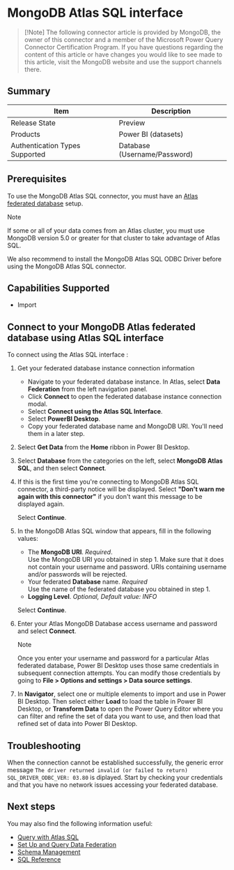# MongoDB Atlas SQL interface

> [!Note] The following connector article is provided by MongoDB, the owner of this connector and a member of the 
> Microsoft Power Query Connector Certification Program. If you have questions regarding the content of this article or 
> have changes you would like to see made to this article, visit the MongoDB website and use the support channels there.

## Summary

| Item                               | Description                  |
|------------------------------------|------------------------------|
| Release State                      | Preview                      |
| Products                           | Power BI (datasets)          |
| Authentication Types Supported     | Database (Username/Password) |

## Prerequisites
To use the MongoDB Atlas SQL connector, you must have an 
[Atlas federated database](https://www.mongodb.com/docs/atlas/data-federation/) setup.
> [!NOTE]
> If some or all of your data comes from an Atlas cluster, you must use MongoDB version 5.0 or greater for that cluster 
> to take advantage of Atlas SQL.

We also recommend to install the MongoDB Atlas SQL ODBC Driver before using the MongoDB Atlas SQL connector.


## Capabilities Supported
* Import

## Connect to your MongoDB Atlas federated database using Atlas SQL interface

To connect using the Atlas SQL interface :

1. Get your federated database instance connection information
   - Navigate to your federated database instance. In Atlas, select **Data Federation** from the left navigation panel.
   - Click **Connect** to open the federated database instance connection modal.
   - Select **Connect using the Atlas SQL Interface**.
   - Select **PowerBI Desktop**.
   - Copy your federated database name and MongoDB URI. You'll need them in a later step.

2. Select **Get Data** from the **Home** ribbon in Power BI Desktop.

3. Select **Database** from the categories on the left, select **MongoDB Atlas SQL**, and then select **Connect**.

4. If this is the first time you're connecting to MongoDB Atlas SQL connector, a third-party notice will be displayed. 
   Select **"Don't warn me again with this connector"** if you don't want this message to be displayed again.

   Select **Continue**. 

5. In the MongoDB Atlas SQL window that appears, fill in the following values:
   - The **MongoDB URI**. _Required_.   
     Use the MongoDB URI you obtained in step 1.  Make sure that it does not contain your username and password. URIs containing username and/or passwords will be rejected.
   -  Your federated **Database** name. _Required_  
      Use the name of the federated database you obtained in step 1.
   - **Logging Level**.  _Optional, Default value: INFO_
   
   Select **Continue**. 
6. Enter your Atlas MongoDB Database access username and password and select **Connect**.
   > [!NOTE]
   > Once you enter your username and password for a particular Atlas federated database, Power BI Desktop uses those 
   > same credentials in subsequent connection attempts. You can modify those credentials by going to **File > Options 
   > and settings > Data source settings**.  

7. In **Navigator**, select one or multiple elements to import and use in Power BI Desktop. 
   Then select either **Load** to load the table in Power BI Desktop, or **Transform Data** to open the Power Query 
   Editor where you can filter and refine the set of data you want to use, and then load that refined set of data into 
   Power BI Desktop.

## Troubleshooting

When the connection cannot be established successfully, the generic error message 
`The driver returned invalid (or failed to return) SQL_DRIVER_ODBC_VER: 03.80` is diplayed.
Start by checking your credentials and that you have no network issues accessing your federated database.

## Next steps

You may also find the following information useful:
* [Query with Atlas SQL](https://www.mongodb.com/docs/atlas/data-federation/query/query-with-sql/)
* [Set Up and Query Data Federation](https://www.mongodb.com/docs/atlas/data-federation/)
* [Schema Management](https://www.mongodb.com/docs/atlas/data-federation/query/sql/schema-management/)
* [SQL Reference](https://www.mongodb.com/docs/atlas/data-federation/query/sql/reference/)
